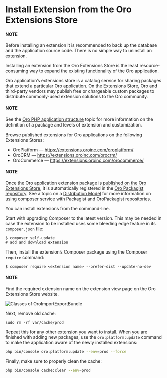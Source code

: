 <a id="admin-package-manager"></a>

<a id="dev-cookbook-framework-how-to-manage-extensions"></a>

<a id="cookbook-extensions-composer"></a>

<a id="index-0"></a>

# Install Extension from the Oro Extensions Store

#### NOTE
Before installing an extension it is recommended to back up the database and the application
source code. There is no simple way to uninstall an extension.

Installing an extension from the Oro Extensions Store is the least resource-consuming way to expand the existing functionality of the Oro application.

Oro application’s extensions store is a catalog service for sharing packages that extend a particular Oro application. On the Extensions Store, Oro and third-party vendors may publish free or chargeable custom packages to distribute commonly-used extension solutions to the Oro community.

#### NOTE
See the [Oro PHP application structure](../architecture/structure/index.md#architecture-oro-php-application-structure) topic for more information on the definition of a package and levels of extension and customization.

Browse published extensions for Oro applications on the following Extensions Stores:

* OroPlatform — <a href="https://extensions.oroinc.com/oroplatform/" target="_blank">https://extensions.oroinc.com/oroplatform/</a>
* OroCRM — <a href="https://extensions.oroinc.com/orocrm/" target="_blank">https://extensions.oroinc.com/orocrm/</a>
* OroCommerce — <a href="https://extensions.oroinc.com/orocommerce/" target="_blank">https://extensions.oroinc.com/orocommerce/</a>

#### NOTE
Once the Oro application extension package is [published on the Oro Extensions Store](add-extension.md#dev-extend-how-to-publish-extension-on-the-marketplace), it is automatically registered in the <a href="https://packagist.oroinc.com/" target="_blank">Oro Packagist repository</a>. See a topic on a [Distribution Model](../architecture/structure/index.md#architecture-oro-php-application-structure) for more information on using composer service with Packagist and OroPackagist repositories.

You can install extensions from the command-line.

Start with upgrading Composer to the latest version. This may be needed in case the extension to be
installed uses some bleeding edge feature in its `composer.json` file:

```none
$ composer self-update
# add and download extension
```

Then, install the extension’s Composer package using the Composer `require` command:

```none
$ composer require <extension name> --prefer-dist --update-no-dev
```

#### NOTE
Find the required extension name on the extension view page on the Oro Extensions Store website.

![Classes of OroImportExportBundle](img/backend/extension/extension_name.png)

Next, remove old cache:

```none
sudo rm -rf var/cache/prod
```

Repeat this for any other extension you want to install. When you are finished with adding new
packages, use the `oro:platform:update` command to make the application aware of the newly
installed extensions:

```bash
php bin/console oro:platform:update --env=prod --force
```

Finally, make sure to properly clean the cache:

```bash
php bin/console cache:clear --env=prod
```

<!-- Frontend -->
